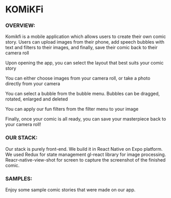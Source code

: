 # KOMiKFi

### OVERVIEW:

Komikfi is a mobile application which allows users to create their own comic story. Users can upload images from their phone, add speech bubbles with text and filters to their images, and finally, save their comic back to their camera roll

Upon opening the app, you can select the layout that best suits your comic story

You can either choose images from your camera roll, or take a photo directly from your camera

You can select a bubble from the bubble menu. Bubbles can be dragged, rotated, enlarged and deleted

You can apply our fun filters from the filter menu to your image

Finally, once your comic is all ready, you can save your masterpiece back to your camera roll!

### OUR STACK:

Our stack is purely front-end. We build it in React Native on Expo platform. We used Redux for state management gl-react library for image processing. Reacr-native-view-shot for screen to capture the screenshot of the finished comic.

### SAMPLES:

Enjoy some sample comic stories that were made on our app.

